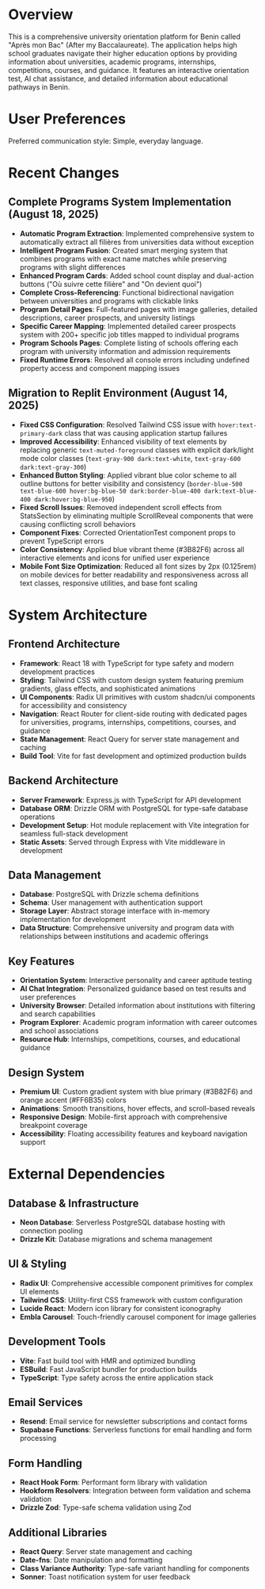 # Overview

This is a comprehensive university orientation platform for Benin called "Après mon Bac" (After my Baccalaureate). The application helps high school graduates navigate their higher education options by providing information about universities, academic programs, internships, competitions, courses, and guidance. It features an interactive orientation test, AI chat assistance, and detailed information about educational pathways in Benin.

# User Preferences

Preferred communication style: Simple, everyday language.

# Recent Changes

## Complete Programs System Implementation (August 18, 2025)
- **Automatic Program Extraction**: Implemented comprehensive system to automatically extract all filières from universities data without exception
- **Intelligent Program Fusion**: Created smart merging system that combines programs with exact name matches while preserving programs with slight differences
- **Enhanced Program Cards**: Added school count display and dual-action buttons ("Où suivre cette filière" and "On devient quoi")
- **Complete Cross-Referencing**: Functional bidirectional navigation between universities and programs with clickable links
- **Program Detail Pages**: Full-featured pages with image galleries, detailed descriptions, career prospects, and university listings
- **Specific Career Mapping**: Implemented detailed career prospects system with 200+ specific job titles mapped to individual programs
- **Program Schools Pages**: Complete listing of schools offering each program with university information and admission requirements
- **Fixed Runtime Errors**: Resolved all console errors including undefined property access and component mapping issues

## Migration to Replit Environment (August 14, 2025)
- **Fixed CSS Configuration**: Resolved Tailwind CSS issue with `hover:text-primary-dark` class that was causing application startup failures
- **Improved Accessibility**: Enhanced visibility of text elements by replacing generic `text-muted-foreground` classes with explicit dark/light mode color classes (`text-gray-900 dark:text-white`, `text-gray-600 dark:text-gray-300`)
- **Enhanced Button Styling**: Applied vibrant blue color scheme to all outline buttons for better visibility and consistency (`border-blue-500 text-blue-600 hover:bg-blue-50 dark:border-blue-400 dark:text-blue-400 dark:hover:bg-blue-950`)
- **Fixed Scroll Issues**: Removed independent scroll effects from StatsSection by eliminating multiple ScrollReveal components that were causing conflicting scroll behaviors
- **Component Fixes**: Corrected OrientationTest component props to prevent TypeScript errors
- **Color Consistency**: Applied blue vibrant theme (#3B82F6) across all interactive elements and icons for unified user experience
- **Mobile Font Size Optimization**: Reduced all font sizes by 2px (0.125rem) on mobile devices for better readability and responsiveness across all text classes, responsive utilities, and base font scaling

# System Architecture

## Frontend Architecture
- **Framework**: React 18 with TypeScript for type safety and modern development practices
- **Styling**: Tailwind CSS with custom design system featuring premium gradients, glass effects, and sophisticated animations
- **UI Components**: Radix UI primitives with custom shadcn/ui components for accessibility and consistency
- **Navigation**: React Router for client-side routing with dedicated pages for universities, programs, internships, competitions, courses, and guidance
- **State Management**: React Query for server state management and caching
- **Build Tool**: Vite for fast development and optimized production builds

## Backend Architecture
- **Server Framework**: Express.js with TypeScript for API development
- **Database ORM**: Drizzle ORM with PostgreSQL for type-safe database operations
- **Development Setup**: Hot module replacement with Vite integration for seamless full-stack development
- **Static Assets**: Served through Express with Vite middleware in development

## Data Management
- **Database**: PostgreSQL with Drizzle schema definitions
- **Schema**: User management with authentication support
- **Storage Layer**: Abstract storage interface with in-memory implementation for development
- **Data Structure**: Comprehensive university and program data with relationships between institutions and academic offerings

## Key Features
- **Orientation System**: Interactive personality and career aptitude testing
- **AI Chat Integration**: Personalized guidance based on test results and user preferences
- **University Browser**: Detailed information about institutions with filtering and search capabilities
- **Program Explorer**: Academic program information with career outcomes and school associations
- **Resource Hub**: Internships, competitions, courses, and educational guidance

## Design System
- **Premium UI**: Custom gradient system with blue primary (#3B82F6) and orange accent (#FF6B35) colors
- **Animations**: Smooth transitions, hover effects, and scroll-based reveals
- **Responsive Design**: Mobile-first approach with comprehensive breakpoint coverage
- **Accessibility**: Floating accessibility features and keyboard navigation support

# External Dependencies

## Database & Infrastructure
- **Neon Database**: Serverless PostgreSQL database hosting with connection pooling
- **Drizzle Kit**: Database migrations and schema management

## UI & Styling
- **Radix UI**: Comprehensive accessible component primitives for complex UI elements
- **Tailwind CSS**: Utility-first CSS framework with custom configuration
- **Lucide React**: Modern icon library for consistent iconography
- **Embla Carousel**: Touch-friendly carousel component for image galleries

## Development Tools
- **Vite**: Fast build tool with HMR and optimized bundling
- **ESBuild**: Fast JavaScript bundler for production builds
- **TypeScript**: Type safety across the entire application stack

## Email Services
- **Resend**: Email service for newsletter subscriptions and contact forms
- **Supabase Functions**: Serverless functions for email handling and form processing

## Form Handling
- **React Hook Form**: Performant form library with validation
- **Hookform Resolvers**: Integration between form validation and schema validation
- **Drizzle Zod**: Type-safe schema validation using Zod

## Additional Libraries
- **React Query**: Server state management and caching
- **Date-fns**: Date manipulation and formatting
- **Class Variance Authority**: Type-safe variant handling for components
- **Sonner**: Toast notification system for user feedback